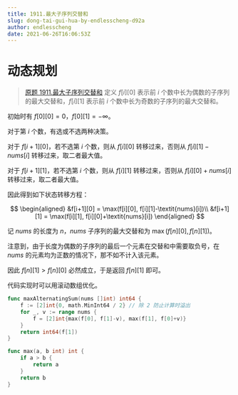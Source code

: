 ```yaml
---
title: 1911.最大子序列交替和
slug: dong-tai-gui-hua-by-endlesscheng-d92a
author: endlesscheng
date: 2021-06-26T16:06:53Z
---
```

# 动态规划
 
> [原题 1911.最大子序列交替和](https://leetcode.cn/problems/maximum-alternating-subsequence-sum)
定义 $f[i][0]$ 表示前 $i$ 个数中长为偶数的子序列的最大交替和，$f[i][1]$ 表示前 $i$ 个数中长为奇数的子序列的最大交替和。

初始时有 $f[0][0] = 0$，$f[0][1] = -\infty$。

对于第 $i$ 个数，有选或不选两种决策。

对于 $f[i+1][0]$，若不选第 $i$ 个数，则从 $f[i][0]$ 转移过来，否则从 $f[i][1]-\textit{nums}[i]$ 转移过来，取二者最大值。

对于 $f[i+1][1]$，若不选第 $i$ 个数，则从 $f[i][1]$ 转移过来，否则从 $f[i][0]+\textit{nums}[i]$ 转移过来，取二者最大值。

因此得到如下状态转移方程：

$$
\begin{aligned}
&f[i+1][0] = \max(f[i][0], f[i][1]-\textit{nums}[i])\\
&f[i+1][1] = \max(f[i][1], f[i][0]+\textit{nums}[i])
\end{aligned}
$$

记 $\textit{nums}$ 的长度为 $n$，$\textit{nums}$ 子序列的最大交替和为 $\max(f[n][0],f[n][1])$。

注意到，由于长度为偶数的子序列的最后一个元素在交替和中需要取负号，在 $\textit{nums}$ 的元素均为正数的情况下，那不如不计入该元素。

因此 $f[n][1]>f[n][0]$ 必然成立，于是返回 $f[n][1]$ 即可。

代码实现时可以用滚动数组优化。

```go
func maxAlternatingSum(nums []int) int64 {
	f := [2]int{0, math.MinInt64 / 2} // 除 2 防止计算时溢出
	for _, v := range nums {
		f = [2]int{max(f[0], f[1]-v), max(f[1], f[0]+v)}
	}
	return int64(f[1])
}

func max(a, b int) int {
	if a > b {
		return a
	}
	return b
}
```
